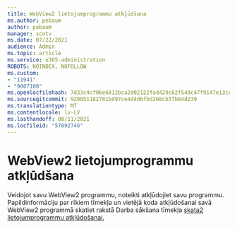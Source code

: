 ```yaml
---
title: WebView2 lietojumprogrammu atkļūdšana
ms.author: pebaum
author: pebaum
manager: scotv
ms.date: 07/22/2021
audience: Admin
ms.topic: article
ms.service: o365-administration
ROBOTS: NOINDEX, NOFOLLOW
ms.custom:
- "11941"
- "9007100"
ms.openlocfilehash: 7d33c4cf06e6812bca2d02122fad429c82f54dc47f9147e13cc57c7b1bff689f
ms.sourcegitcommit: 920051182781bd97ce4d4d6fbd268cb37b84d239
ms.translationtype: MT
ms.contentlocale: lv-LV
ms.lasthandoff: 08/11/2021
ms.locfileid: "57892746"
---
```

# <a name="debug-webview2-apps"></a>WebView2 lietojumprogrammu atkļūdšana

Veidojot savu WebView2 programmu, noteikti atkļūdojiet savu programmu. Papildinformāciju par rīkiem tīmekļa un vietējā koda atkļūdošanai savā WebView2 programmā skatiet rakstā Darba sākšana tīmekļa [skata2 lietojumprogrammu atkļūdošanai.](https://docs.microsoft.com/microsoft-edge/webview2/how-to/debug)